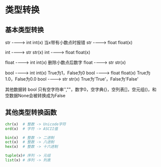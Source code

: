 <!--
 * @Author: MK_Devil
 * @Date: 2021-12-07 17:07:58
 * @LastEditTime: 2021-12-10 15:36:36
 * @LastEditors: MK_Devil
-->

# 类型转换

## 基本类型转换

str ----> int   int(x) 当x带有小数点时报错
str ----> float float(x)

int ----> str   str(x)
int ----> float float(x)

float ----> int int(x) 删除小数点后数字
float ----> str str(x)

bool ----> int      int(x) True为1，False为0
bool ----> float    float(x) True为1.0，False为0.0
bool ----> str      str(x) True为'True'，False为'False'

其他数据转 bool
只有空字符串'',""，数字0，空字典{}，空列表[]，空元组()，和空数据None会被转换成为False

## 其他类型转换函数

```python
chr(x)  # 整数 -> Unicode字符
ord(x)  # 字符 -> ASCII值

bin(x)  # 整数 -> 二进制
oct(x)  # 整数 -> 八进制
hex(x)  # 整数 -> 十六进制

tuple(x)# 序列 -> 元组
list(x) # 序列 -> 列表
```
